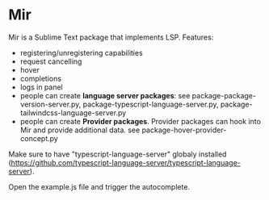 # Mir

Mir is a Sublime Text package that implements LSP.
Features:
- registering/unregistering capabilities
- request cancelling
- hover
- completions
- logs in panel
- people can create **language server packages**: see package-package-version-server.py, package-typescript-language-server.py, package-tailwindcss-language-server.py
- people can create **Provider packages**. Provider packages can hook into Mir and provide additional data. see  package-hover-provider-concept.py

Make sure to have "typescript-language-server" globaly installed (https://github.com/typescript-language-server/typescript-language-server).

Open the example.js file and trigger the autocomplete.
